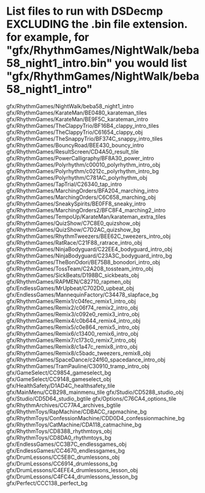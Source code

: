 # List files to run with DSDecmp EXCLUDING the .bin file extension. for example, for "gfx/RhythmGames/NightWalk/beba58_night1_intro.bin" you would list "gfx/RhythmGames/NightWalk/beba58_night1_intro"
gfx/RhythmGames/NightWalk/beba58_night1_intro
gfx/RhythmGames/KarateMan/BE0480_karateman_tiles
gfx/RhythmGames/KarateMan/BE9F5C_karateman_intro
gfx/RhythmGames/TheClappyTrio/BF16B4_clappy_intro_tiles
gfx/RhythmGames/TheClappyTrio/C61654_clappy_obj
gfx/RhythmGames/TheSnappyTrio/BF374C_snappy_intro_tiles
gfx/RhythmGames/BouncyRoad/BEE430_bouncy_intro
gfx/RhythmGames/ResultScreen/CD4A50_result_tile
gfx/RhythmGames/PowerCalligraphy/BF8A30_power_intro
gfx/RhythmGames/Polyrhythm/c00010_polyrhythm_intro_obj
gfx/RhythmGames/Polyrhythm/c0212c_polyrhythm_intro_bg
gfx/RhythmGames/Polyrhythm/C781AC_polyrhythm_obj
gfx/RhythmGames/TapTrial/C26340_tap_intro
gfx/RhythmGames/MarchingOrders/BFA204_marching_intro
gfx/RhythmGames/MarchingOrders/C6C658_marching_obj
gfx/RhythmGames/SneakySpirits/BE0FF8_sneaky_intro
gfx/RhythmGames/MarchingOrders2/BFC8F4_marching2_intro
gfx/RhythmGames/TempoUp/KarateMan/karateman_extra_tiles
gfx/RhythmGames/QuizShow/C7C8E0_quizshow_obj
gfx/RhythmGames/QuizShow/C7D2AC_quizshow_bg
gfx/RhythmGames/RhythmTweezers/BEE62C_tweezers_intro_obj
gfx/RhythmGames/RatRace/C21F88_ratrace_intro_obj
gfx/RhythmGames/NinjaBodyguard/C22EE4_bodyguard_intro_obj
gfx/RhythmGames/NinjaBodyguard/C23A3C_bodyguard_intro_bg
gfx/RhythmGames/TheBonOdori/BE75B8_bonodori_intro_obj
gfx/RhythmGames/TossTeam/C2A208_tossteam_intro_obj
gfx/RhythmGames/SickBeats/D198BC_sickbeats_obj
gfx/RhythmGames/RAPMEN/C82710_rapmen_obj
gfx/EndlessGames/MrUpbeat/C702D0_upbeat_obj
gfx/EndlessGames/MannequinFactory/C34478_slapface_bg
gfx/RhythmGames/Remix1/c04fec_remix1_intro_obj
gfx/RhythmGames/Remix2/c06f74_remix2_intro_obj
gfx/RhythmGames/Remix3/c092e0_remix3_intro_obj
gfx/RhythmGames/Remix4/c0b644_remix4_intro_obj
gfx/RhythmGames/Remix5/c0e864_remix5_intro_obj
gfx/RhythmGames/Remix6/c13400_remix6_intro_obj
gfx/RhythmGames/Remix7/c173c0_remix7_intro_obj
gfx/RhythmGames/Remix8/c1a47c_remix8_intro_obj
gfx/RhythmGames/Remix8/c5badc_tweezers_remix8_obj
gfx/RhythmGames/SpaceDance/c24f60_spacedance_intro_obj
gfx/RhythmGames/TramPauline/C30910_tramp_intro_obj
gfx/GameSelect/CC9854_gameselect_bg
gfx/GameSelect/CC9148_gameselect_obj
gfx/HealthSafety/D1AD4C_healthsafety_tile
gfx/MainMenu/CCB298_mainmenu_tile
gfx/Studio/CD5288_studio_obj
gfx/Studio/CD5D64_studio_bgtile
gfx/Options/C76CA4_options_tile
gfx/RhythmArchives/CC77A4_archives_bgtile
gfx/RhythmToys/RapMachine/CDBACC_rapmachine_bg
gfx/RhythmToys/ConfessionMachine/CDD0D4_confessionmachine_bg
gfx/RhythmToys/CatMachine/CDA118_catmachine_bg
gfx/RhythmToys/CD8388_rhythmtoys_obj
gfx/RhythmToys/CD8DA0_rhythmtoys_bg
gfx/EndlessGames/CC3B7C_endlessgames_obj
gfx/EndlessGames/CC4670_endlessgames_bg
gfx/DrumLessons/CC5E8C_drumlessons_obj
gfx/DrumLessons/CC6914_drumlessons_bg
gfx/DrumLessons/C4EFE4_drumlessons_lesson_obj
gfx/DrumLessons/C4FC44_drumlessons_lesson_bg
gfx/Perfect/CCC138_perfect_bg